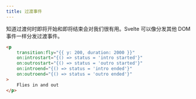 ```yaml
---
title: 过渡事件
---
```


知道过渡何时即将开始和即将结束会对我们很有用。Svelte 可以像分发其他 DOM 事件一样分发过渡事件。

```html
<p
	transition:fly="{{ y: 200, duration: 2000 }}"
	on:introstart="{() => status = 'intro started'}"
	on:outrostart="{() => status = 'outro started'}"
	on:introend="{() => status = 'intro ended'}"
	on:outroend="{() => status = 'outro ended'}"
>
	Flies in and out
</p>
```